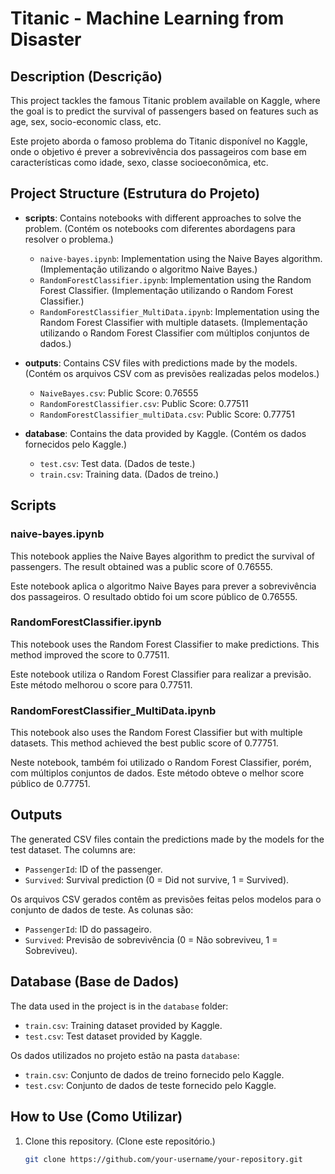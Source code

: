 # Titanic - Machine Learning from Disaster

## Description (Descrição)
This project tackles the famous Titanic problem available on Kaggle, where the goal is to predict the survival of passengers based on features such as age, sex, socio-economic class, etc.

Este projeto aborda o famoso problema do Titanic disponível no Kaggle, onde o objetivo é prever a sobrevivência dos passageiros com base em características como idade, sexo, classe socioeconômica, etc.

## Project Structure (Estrutura do Projeto)

- **scripts**: Contains notebooks with different approaches to solve the problem. (Contém os notebooks com diferentes abordagens para resolver o problema.)
  - `naive-bayes.ipynb`: Implementation using the Naive Bayes algorithm. (Implementação utilizando o algoritmo Naive Bayes.)
  - `RandomForestClassifier.ipynb`: Implementation using the Random Forest Classifier. (Implementação utilizando o Random Forest Classifier.)
  - `RandomForestClassifier_MultiData.ipynb`: Implementation using the Random Forest Classifier with multiple datasets. (Implementação utilizando o Random Forest Classifier com múltiplos conjuntos de dados.)

- **outputs**: Contains CSV files with predictions made by the models. (Contém os arquivos CSV com as previsões realizadas pelos modelos.)
  - `NaiveBayes.csv`: Public Score: 0.76555
  - `RandomForestClassifier.csv`: Public Score: 0.77511
  - `RandomForestClassifier_multiData.csv`: Public Score: 0.77751

- **database**: Contains the data provided by Kaggle. (Contém os dados fornecidos pelo Kaggle.)
  - `test.csv`: Test data. (Dados de teste.)
  - `train.csv`: Training data. (Dados de treino.)

## Scripts

### naive-bayes.ipynb
This notebook applies the Naive Bayes algorithm to predict the survival of passengers. The result obtained was a public score of 0.76555.

Este notebook aplica o algoritmo Naive Bayes para prever a sobrevivência dos passageiros. O resultado obtido foi um score público de 0.76555.

### RandomForestClassifier.ipynb
This notebook uses the Random Forest Classifier to make predictions. This method improved the score to 0.77511.

Este notebook utiliza o Random Forest Classifier para realizar a previsão. Este método melhorou o score para 0.77511.

### RandomForestClassifier_MultiData.ipynb
This notebook also uses the Random Forest Classifier but with multiple datasets. This method achieved the best public score of 0.77751.

Neste notebook, também foi utilizado o Random Forest Classifier, porém, com múltiplos conjuntos de dados. Este método obteve o melhor score público de 0.77751.

## Outputs
The generated CSV files contain the predictions made by the models for the test dataset. The columns are:
- `PassengerId`: ID of the passenger.
- `Survived`: Survival prediction (0 = Did not survive, 1 = Survived).

Os arquivos CSV gerados contêm as previsões feitas pelos modelos para o conjunto de dados de teste. As colunas são:
- `PassengerId`: ID do passageiro.
- `Survived`: Previsão de sobrevivência (0 = Não sobreviveu, 1 = Sobreviveu).

## Database (Base de Dados)
The data used in the project is in the `database` folder:
- `train.csv`: Training dataset provided by Kaggle.
- `test.csv`: Test dataset provided by Kaggle.

Os dados utilizados no projeto estão na pasta `database`:
- `train.csv`: Conjunto de dados de treino fornecido pelo Kaggle.
- `test.csv`: Conjunto de dados de teste fornecido pelo Kaggle.

## How to Use (Como Utilizar)
1. Clone this repository. (Clone este repositório.)
   ```sh
   git clone https://github.com/your-username/your-repository.git
